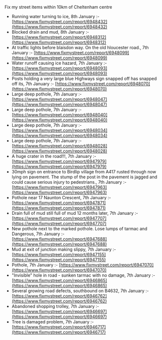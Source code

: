 Fix my street items within 10km of Cheltenham centre

<!-- fix_marker starts -->

- Running water turning to ice, 8th January :- [https://www.fixmystreet.com/report/6948432](https://www.fixmystreet.com/report/6948432)
- Blocked drain and mud, 8th January :- [https://www.fixmystreet.com/report/6948312](https://www.fixmystreet.com/report/6948312)
- At traffic lights before blaisdon way. On the old hloucester road., 7th January :- [https://www.fixmystreet.com/report/6948099](https://www.fixmystreet.com/report/6948099)
- Water runoff causing ice hazard, 7th January :- [https://www.fixmystreet.com/report/6948093](https://www.fixmystreet.com/report/6948093)
- Posts holding a very large blue Highways sign snapped off has snapped off its, 7th January :- [https://www.fixmystreet.com/report/6948070](https://www.fixmystreet.com/report/6948070)
- Large deep pothole, 7th January :- [https://www.fixmystreet.com/report/6948047](https://www.fixmystreet.com/report/6948047)
- Large deep pothole, 7th January :- [https://www.fixmystreet.com/report/6948040](https://www.fixmystreet.com/report/6948040)
- Large deep pothole, 7th January :- [https://www.fixmystreet.com/report/6948034](https://www.fixmystreet.com/report/6948034)
- Large deep pothole, 7th January :- [https://www.fixmystreet.com/report/6948028](https://www.fixmystreet.com/report/6948028)
- A huge crater in the road!!!, 7th January :- [https://www.fixmystreet.com/report/6947979](https://www.fixmystreet.com/report/6947979)
- 30mph sign on entrance to Birdlip village from A417 rusted through now lying on pavement. The stump of the post in the pavement is jagged and could cause serious injury to pedestrians., 7th January :- [https://www.fixmystreet.com/report/6947963](https://www.fixmystreet.com/report/6947963)
- Pothole near 17 Naunton Crescent, 7th January :- [https://www.fixmystreet.com/report/6947871](https://www.fixmystreet.com/report/6947871)
- Drain full of mud still full of mud 12 months later, 7th January :- [https://www.fixmystreet.com/report/6947707](https://www.fixmystreet.com/report/6947707)
- New pothole next to the marked pothole. Lose lumps of tarmac and Dangerous, 7th January :- [https://www.fixmystreet.com/report/6947688](https://www.fixmystreet.com/report/6947688)
- Mud at exit of junction making slippy, 7th January :- [https://www.fixmystreet.com/report/6947155](https://www.fixmystreet.com/report/6947155)
- Pothole, 7th January :- [https://www.fixmystreet.com/report/6947070](https://www.fixmystreet.com/report/6947070)
- "Invisible" hole in road - sunken tarmac with no damage, 7th January :- [https://www.fixmystreet.com/report/6946865](https://www.fixmystreet.com/report/6946865)
- Several growing road defects, southbound on B4632, 7th January :- [https://www.fixmystreet.com/report/6946762](https://www.fixmystreet.com/report/6946762)
- Abandoned shopping trolley, 7th January :- [https://www.fixmystreet.com/report/6946697](https://www.fixmystreet.com/report/6946697)
- Tree is damaged problem, 7th January :- [https://www.fixmystreet.com/report/6946717](https://www.fixmystreet.com/report/6946717)

<!-- fix_marker ends -->
